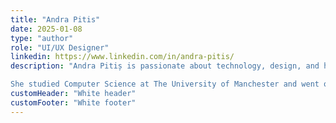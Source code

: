 ```yaml
---
title: "Andra Pitis"
date: 2025-01-08
type: "author"
role: "UI/UX Designer"
linkedin: https://www.linkedin.com/in/andra-pitis/
description: "Andra Pitiș is passionate about technology, design, and how people interact with digital products. At DeployApps, she worked as a UI/UX Designer, helping shape an intuitive experience for developers and refining the serverless platform. She loves finding the perfect balance between functionality and simplicity, making technology easier to use and more accessible for everyone.

She studied Computer Science at The University of Manchester and went on to pursue a Master’s in User Experience Design at Universitat de Barcelona. Along the way, she also explored technical writing and project management, gaining a broad perspective on building great products. Now, she’s an Engineering Program Manager at Adobe, but she stays connected to the startup world and the process of creating things that truly make a difference."
customHeader: "White header"
customFooter: "White footer"
---
```


